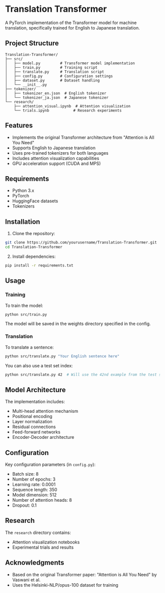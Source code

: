# Translation Transformer

A PyTorch implementation of the Transformer model for machine translation, specifically trained for English to Japanese translation.

## Project Structure

```
Translation-Transformer/
├── src/
│   ├── model.py         # Transformer model implementation
│   ├── train.py         # Training script
│   ├── translate.py     # Translation script
│   ├── config.py        # Configuration settings
│   ├── dataset.py       # Dataset handling
│   └── __init__.py
├── tokenizer/
│   ├── tokenizer_en.json  # English tokenizer
│   └── tokenizer_ja.json  # Japanese tokenizer
└── research/
    ├── attention_visual.ipynb  # Attention visualization
    └── trials.ipynb           # Research experiments
```

## Features

- Implements the original Transformer architecture from "Attention is All You Need"
- Supports English to Japanese translation
- Uses pre-trained tokenizers for both languages
- Includes attention visualization capabilities
- GPU acceleration support (CUDA and MPS)

## Requirements

- Python 3.x
- PyTorch
- HuggingFace datasets
- Tokenizers

## Installation

1. Clone the repository:
```bash
git clone https://github.com/yourusername/Translation-Transformer.git
cd Translation-Transformer
```

2. Install dependencies:
```bash
pip install -r requirements.txt
```

## Usage

### Training

To train the model:
```bash
python src/train.py
```

The model will be saved in the weights directory specified in the config.

### Translation

To translate a sentence:
```bash
python src/translate.py "Your English sentence here"
```

You can also use a test set index:
```bash
python src/translate.py 42  # Will use the 42nd example from the test set
```

## Model Architecture

The implementation includes:
- Multi-head attention mechanism
- Positional encoding
- Layer normalization
- Residual connections
- Feed-forward networks
- Encoder-Decoder architecture

## Configuration

Key configuration parameters (in `config.py`):
- Batch size: 8
- Number of epochs: 3
- Learning rate: 0.0001
- Sequence length: 350
- Model dimension: 512
- Number of attention heads: 8
- Dropout: 0.1

## Research

The `research` directory contains:
- Attention visualization notebooks
- Experimental trials and results

## Acknowledgments

- Based on the original Transformer paper: "Attention is All You Need" by Vaswani et al.
- Uses the Helsinki-NLP/opus-100 dataset for training